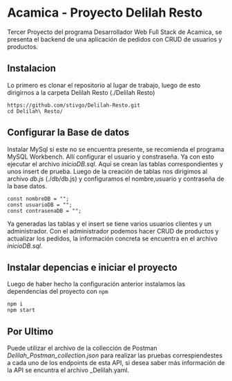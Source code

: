 # Acamica - Proyecto Delilah Resto
Tercer Proyecto del programa Desarrollador Web Full Stack de Acamica, se presenta el backend de una aplicación de pedidos con CRUD de usuarios y productos.

## Instalacion
Lo primero es clonar el repositorio al lugar de trabajo, luego de esto dirigirnos a la carpeta Delilah Resto (./Delilah Resto)
```
https://github.com/stivgo/Delilah-Resto.git
cd Delilah\ Resto/
```
## Configurar la Base de datos
Instalar MySql si este no se encuentra presente, se recomienda el programa MySQL Workbench. Allí configurar el usuario y constraseña. Ya con esto ejecutar el archivo _inicioDB.sql_. Aquí se crean las tablas correspondientes y unos insert de prueba.
Luego de la creación de tablas nos dirigimos al archivo _db.js_ (./db/db.js) y configuramos el nombre,usuario y contraseña de la base datos.

```
const nombreDB = "";
const usuarioDB = "";
const contrasenaDB = "";
```
Ya generadas las tablas y el insert se tiene varios usuarios clientes y un administrador. Con el administrador podemos hacer CRUD de productos y actualizar los pedidos, la información concreta se encuentra en el archivo _inicioDB.sql_.

## Instalar depencias e iniciar el proyecto
Luego de haber hecho la configuración anterior instalamos las dependencias del proyecto con `npm`
```
npm i
npm start
```

## Por Ultimo
Puede utilizar el archivo de la collección de Postman _Delilah_Postman_collection.json_ para realizar las pruebas correspiendestes a cada uno de los endpoints de esta API, si desea saber más información de la API se encuntra el archivo _Delilah.yaml.
